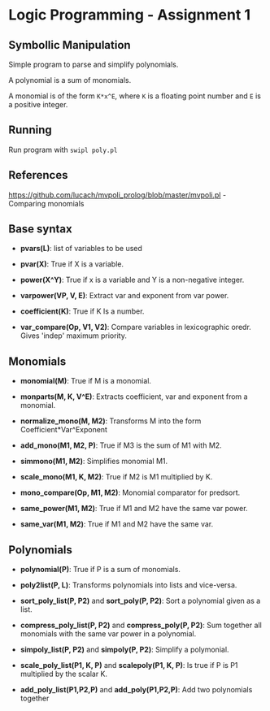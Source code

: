 # Logic Programming - Assignment 1

## Symbollic Manipulation

Simple program to parse and simplify polynomials.

A polynomial is a sum of monomials.

A monomial is of the form `K*x^E`, where `K` is a floating point number and `E` is a positive integer.

## Running
Run program with `swipl poly.pl`

## References

https://github.com/lucach/mvpoli_prolog/blob/master/mvpoli.pl - Comparing monomials

## Base syntax ##

 - **pvars(L)**: list of variables to be used

 - **pvar(X)**: True if X is a variable.
  
 - **power(X^Y)**: True if x is a variable and Y is a non-negative integer.
 
 - **varpower(VP, V, E)**: Extract var and exponent from var power. 

 - **coefficient(K)**: True if K Is a number.

 - **var_compare(Op, V1, V2)**: Compare variables in lexicographic oredr. Gives 'indep' maximum priority.

## Monomials ##

 - **monomial(M)**: True if M is a monomial.
 
 - **monparts(M, K, V^E)**: Extracts coefficient, var and exponent from a monomial. 

 - **normalize_mono(M, M2)**: Transforms M into the form Coefficient*Var^Exponent

 - **add_mono(M1, M2, P)**: True if M3 is the sum of M1 with M2.

 - **simmono(M1, M2)**: Simplifies monomial M1.

 - **scale_mono(M1, K, M2)**: True if M2 is M1 multiplied by K.

 - **mono_compare(Op, M1, M2)**: Monomial comparator for predsort.

 - **same_power(M1, M2)**: True if M1 and M2 have the same var power.

 - **same_var(M1, M2)**: True if M1 and M2 have the same var.
  
## Polynomials ##

 - **polynomial(P)**: True if P is a sum of monomials.

 - **poly2list(P, L)**: Transforms polynomials into lists and vice-versa. 

 - **sort_poly_list(P, P2)** and **sort_poly(P, P2)**: Sort a polynomial given as a list.

 - **compress_poly_list(P, P2)** and **compress_poly(P, P2)**: Sum together all monomials with the same var power in a polynomial.

 - **simpoly_list(P, P2)** and **simpoly(P, P2)**: Simplify a polymonial.
  
 - **scale_poly_list(P1, K, P)** and **scalepoly(P1, K, P)**: Is true if P is P1 multiplied by the scalar K.
  
 - **add_poly_list(P1,P2,P)** and **add_poly(P1,P2,P)**: Add two polynomials together